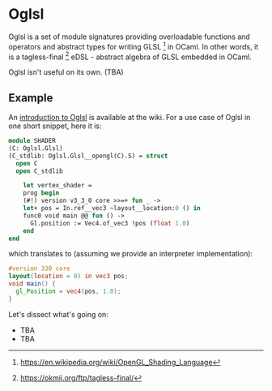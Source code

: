 # Oglsl

Oglsl is a set of module signatures providing overloadable functions and operators and abstract types for writing GLSL [^wiki-glsl] in OCaml. In other words, it is a tagless-final [^jfp] eDSL - abstract algebra of GLSL embedded in OCaml.

Oglsl isn't useful on its own. (TBA)

## Example

An [introduction to Oglsl][tutorial] is available at the wiki. For a use case of Oglsl in one short snippet, here it is:

```ocaml
module SHADER
(C: Oglsl.Glsl)
(C_stdlib: Oglsl.Glsl__opengl(C).S) = struct
  open C
  open C_stdlib

    let vertex_shader =
    prog begin
    (#!) version v3_3_0 core >>=+ fun _ ->
    let+ pos = In.ref__vec3 ~layout__location:0 () in
    func0 void main @@ fun () ->
      Gl.position := Vec4.of_vec3 !pos (float 1.0)
    end
end
```
which translates to (assuming we provide an interpreter implementation):
```glsl
#version 330 core
layout(location = 0) in vec3 pos;
void main() {
  gl_Position = vec4(pos, 1.0);
}
```
Let's dissect what's going on:

- TBA
- TBA

[^wiki-glsl]: https://en.wikipedia.org/wiki/OpenGL_Shading_Language

[^jfp]: https://okmij.org/ftp/tagless-final/

[tutorial]: https://tba

